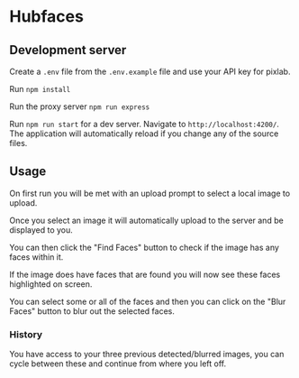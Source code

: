 # Hubfaces

## Development server

Create a `.env` file from the `.env.example` file and use your API key for pixlab.

Run `npm install`

Run the proxy server `npm run express`

Run `npm run start` for a dev server. Navigate to `http://localhost:4200/`. The application will automatically reload if you change any of the source files.

## Usage

On first run you will be met with an upload prompt to select a local image to upload.

Once you select an image it will automatically upload to the server and be displayed to you.

You can then click the "Find Faces" button to check if the image has any faces within it.

If the image does have faces that are found you will now see these faces highlighted on screen.

You can select some or all of the faces and then you can click on the "Blur Faces" button to blur out the selected faces.

### History

You have access to your three previous detected/blurred images, you can cycle between these and continue from where you left off.